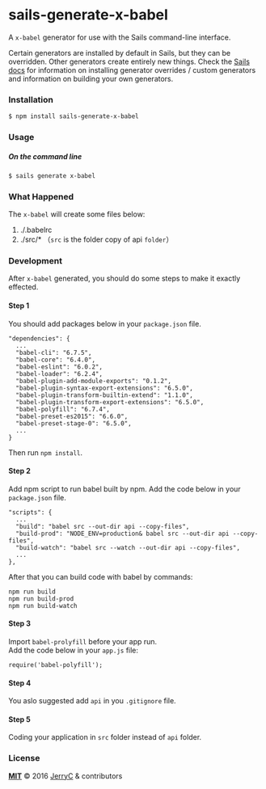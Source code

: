 # sails-generate-x-babel

A `x-babel` generator for use with the Sails command-line interface.

Certain generators are installed by default in Sails, but they can be overridden.  Other generators create entirely new things.  Check the [Sails docs](http://sailsjs.org/#!documentation) for information on installing generator overrides / custom generators and information on building your own generators.



### Installation

```sh
$ npm install sails-generate-x-babel
```


### Usage

##### On the command line

```sh
$ sails generate x-babel 
```



### What Happened

The `x-babel` will create some files below:

1. ./.babelrc
2. ./src/* （`src` is the folder copy of api `folder`）

### Development

After `x-babel` generated, you should do some steps to make it exactly effected.

#### Step 1

You should add packages below in your `package.json` file.

```
"dependencies": {
  ...
  "babel-cli": "6.7.5",
  "babel-core": "6.4.0",
  "babel-eslint": "6.0.2",
  "babel-loader": "6.2.4",
  "babel-plugin-add-module-exports": "0.1.2",
  "babel-plugin-syntax-export-extensions": "6.5.0",
  "babel-plugin-transform-builtin-extend": "1.1.0",
  "babel-plugin-transform-export-extensions": "6.5.0",
  "babel-polyfill": "6.7.4",
  "babel-preset-es2015": "6.6.0",
  "babel-preset-stage-0": "6.5.0",
  ...
}
```

Then run `npm install`.

#### Step 2

Add npm script to run babel built by npm.
Add the code below in your `package.json` file.

```
"scripts": {
  ...
  "build": "babel src --out-dir api --copy-files",
  "build-prod": "NODE_ENV=production& babel src --out-dir api --copy-files",
  "build-watch": "babel src --watch --out-dir api --copy-files",
  ...
},
```

After that you can build code with babel by commands:
```
npm run build
npm run build-prod
npm run build-watch
```

#### Step 3

Import `babel-prolyfill` before your app run.    
Add the code below in your `app.js` file:
```
require('babel-polyfill');
```

#### Step 4

You aslo suggested add `api` in you `.gitignore` file.

#### Step 5

Coding your application in `src` folder instead of `api` folder.

### License

**[MIT](./LICENSE)**
&copy; 2016 [JerryC](http://github.com/JerryC8080) & contributors

